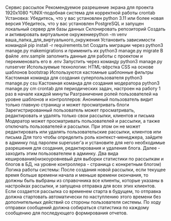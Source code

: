 Сервис рассылок
Рекомендуемое разрешение экрана для проекта 1920х1080
*UNIX-подобная система для корректной работы crontab
Установка:
Убедитесь, что у вас установлен python 3.11 или более новая версия
Убедитесь, что у вас установлен PostgreSQL и запущен локальный сервер для базы данных
Склонировать репозиторий
Создать и активировать виртуальное окружениеpython -m venv ваша_папка_для_виртуального_окружения
Установить зависимости командой pip install -r requirements.txt
Создать миграции через python3 manage.py makemigrations и применить их python3 manage.py migrate
В файле .env.sample заполнить данные для работы с проектом и переименовать его в .env
Запустить через команду python3 manage.py runserver
Используемые технологии:
HTML-вёрстка
CSS на основе шаблонов bootstrap
Используются кастомные шаблонные фильтры
Кастомная команда для создания суперпользователя python3 manage.py csu
Кастомная команда для создания модератора python3 manage.py cm
crontab для периодических задач, настроен на работу 1 раз в начале каждой минуты
Разграничение ролей пользователей на уровне шаблонов и контроллеров:
Анонимный пользователь видит только главную страницу и может просматривать блоги
Зарегистрированный пользователь может просматривать, редактировать и удалять только свои рассылки, клиентов и письма
Модератор может просматривать пользователей и рассылки, а также отключать пользователей и рассылки. При этом он не может редактировать или удалять пользовательские рассылки, клиентов или письма
Для того чтобы определить роль контекст-менеджера, зайдите в админку под паролем superuser'a и установите для него необходимые разрешения для создания, редактирования и удаления блога. Далее - заходить этим пользователем в админку.
Два вида кеширования(низкоуровневый для выборки статистики по рассылкам и блогов в БД, на уровне контроллера - страница с конкретным блогом)
Логика работы системы:
После создания новой рассылки, если текущее время больше времени начала и меньше времени окончания, то должны быть выбраны из справочника все клиенты, которые указаны в настройках рассылки, и запущена отправка для всех этих клиентов.
Если создается рассылка со временем старта в будущем, то отправка должна стартовать автоматически по наступлению этого времени без дополнительных действий со стороны пользователя системы.
По ходу отправки сообщений должна собираться статистика по каждому сообщению для последующего формирования отчетов.
